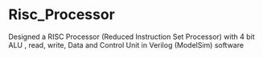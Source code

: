# Risc_Processor
Designed a RISC Processor (Reduced Instruction Set Processor) with 4 bit ALU , read, write, Data and Control Unit in Verilog (ModelSim) software
